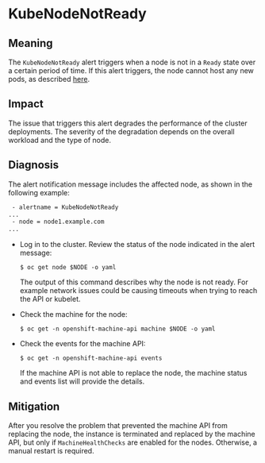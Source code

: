 # KubeNodeNotReady

## Meaning

The `KubeNodeNotReady` alert triggers when a node is not in a `Ready` state
over a certain period of time. If this alert triggers, the node cannot host any
new pods, as described [here][KubeNode].

## Impact

The issue that triggers this alert degrades the performance of the cluster
deployments. The severity of the degradation depends on the overall workload
and the type of node.

## Diagnosis

The alert notification message includes the affected node, as shown in the
following example:

```txt
 - alertname = KubeNodeNotReady
...
 - node = node1.example.com
...
```

* Log in to the cluster. Review the status of the node indicated in the alert
message:

    ```console
    $ oc get node $NODE -o yaml
    ```

    The output of this command describes why the node is not ready. For example
    network issues could be causing timeouts when trying to reach the API or
    kubelet.

* Check the machine for the node:

    ```console
    $ oc get -n openshift-machine-api machine $NODE -o yaml
    ```

* Check the events for the machine API:

    ```console
    $ oc get -n openshift-machine-api events
    ```

    If the machine API is not able to replace the node, the machine status and
    events list will provide the details.

## Mitigation

After you resolve the problem that prevented the machine API from replacing the
node, the instance is terminated and replaced by the machine API, but only if
`MachineHealthChecks` are enabled for the nodes. Otherwise, a manual restart is
required.

[KubeNode]: https://kubernetes.io/docs/concepts/architecture/nodes/#condition
